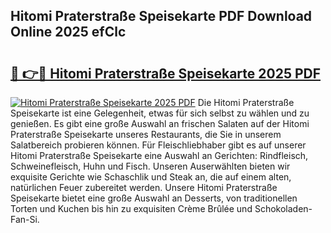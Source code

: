 ## Hitomi Praterstraße Speisekarte PDF Download Online 2025 efClc

# <h2><a href="http://gcc384b.nevu.top/?p=Hitomi+Praterstra%c3%9fe+Speisekarte">🔗 👉🔴 Hitomi Praterstraße Speisekarte 2025 PDF</a></h2>

[![Hitomi Praterstraße Speisekarte 2025 PDF](https://i.imgur.com/dBaPXMq.png)](http://gcc384b.nevu.top/?p=Hitomi+Praterstra%c3%9fe+Speisekarte)
Die Hitomi Praterstraße Speisekarte ist eine Gelegenheit, etwas für sich selbst zu wählen und zu genießen. Es gibt eine große Auswahl an frischen Salaten auf der Hitomi Praterstraße Speisekarte unseres Restaurants, die Sie in unserem Salatbereich probieren können. Für Fleischliebhaber gibt es auf unserer Hitomi Praterstraße Speisekarte eine Auswahl an Gerichten: Rindfleisch, Schweinefleisch, Huhn und Fisch. Unseren Auserwählten bieten wir exquisite Gerichte wie Schaschlik und Steak an, die auf einem alten, natürlichen Feuer zubereitet werden. Unsere Hitomi Praterstraße Speisekarte bietet eine große Auswahl an Desserts, von traditionellen Torten und Kuchen bis hin zu exquisiten Crème Brûlée und Schokoladen-Fan-Si.
